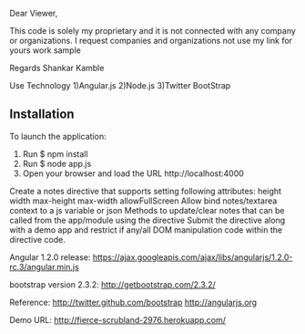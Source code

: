 Dear Viewer, 

 This code is solely my proprietary and it is not connected with any company or organizations. 
I request companies and organizations not use my link for yours work sample

Regards
Shankar Kamble


Use Technology
1)Angular.js
2)Node.js
3)Twitter BootStrap


## Installation
To launch the application:
1. Run $ npm install
2. Run $ node app.js
3. Open your browser and load the URL http://localhost:4000


Create a notes directive that supports setting following attributes:
height
width
max-height
max-width
allowFullScreen
Allow bind notes/textarea context to a js variable or json
Methods to update/clear notes that can be called from the app/module using the directive
Submit the directive along with a demo app and restrict if any/all DOM manipulation code within the directive code.


Angular 1.2.0 release:
https://ajax.googleapis.com/ajax/libs/angularjs/1.2.0-rc.3/angular.min.js

bootstrap version 2.3.2:
http://getbootstrap.com/2.3.2/

Reference:
http://twitter.github.com/bootstrap
http://angularjs.org


Demo URL: http://fierce-scrubland-2976.herokuapp.com/
